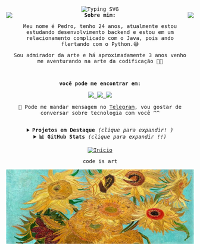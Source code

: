 <samp>
  <div id="top" align ="center" >
   <img src="https://readme-typing-svg.demolab.com?font=Fira+Code&duration=4000&pause=998&color=0094F5&center=true&vCenter=true&width=435&lines=Hello+%F0%9F%98%80;is+it+me+you're+looking+for%3F+%F0%9F%8E%B5" alt="Typing SVG" />
  </div>
  <img height="200px"align="left" src="https://media.giphy.com/media/uPzhU1NKrzA5Whq1Gz/giphy.gif"/>
<img height="200px"align="right" src="https://media.giphy.com/media/JQODyLnXukFK7xvbB2/giphy.gif"/>
<div align="center">
<b align="">Sobre mim:</b>
<p align="">Meu nome é Pedro, tenho 24 anos, atualmente estou estudando desenvolvimento backend e estou em um relacionamento complicado com o Java, pois ando flertando com o Python.😅</p>
<p>Sou admirador da arte e há aproximadamente 3 anos venho me aventurando na arte da codificação 👨‍💻</p>

  <br>
  <div align="center">
  <p><b>você pode me encontrar em:</b></p>
  <a href="https://www.linkedin.com/in/pdr-neves/">
  <img src="https://img.shields.io/badge/linkedin-%230077B5.svg?style=for-the-badge&logo=linkedin&logoColor=white">
  </a>
  <a href="https://www.youtube.com/@pdr-tuche">
  <img src="https://img.shields.io/badge/YouTube-%23FF0000.svg?style=for-the-badge&logo=YouTube&logoColor=white">
  </a>

  <a href="https://www.instagram.com/pdr0nvs/">
  <img src="https://img.shields.io/badge/Instagram-%23E4405F.svg?style=for-the-badge&logo=Instagram&logoColor=white">
  </a>

  <p>📲 Pode me mandar mensagem no <a href ="https://t.me/pdrTuche">Telegram</a>, vou gostar de conversar sobre tecnologia com você ^^</p>
  </div>
  </samp>
<br>
  <details>
  <summary> <b> Projetos em Destaque </b> <i>(clique para expandir! )</i> </summary>
  <br>
<div align="center">
  
  
  <a href="https://github.com/pdr-tuche/xboxClone">
    <img align="center" src="https://github-readme-stats.vercel.app/api/pin/?username=pdr-tuche&theme=tokyonight&border_color=A6A6A6CF&repo=xboxClone" />
  </a>
  <a href="https://github.com/pdr-tuche/ReactPokedex">
    <img align="center" src="https://github-readme-stats.vercel.app/api/pin/?username=pdr-tuche&show_icons=true&theme=tokyonight&border_color=A6A6A6CF&repo=ReactPokedex" />
  </a>
  <a href="https://github.com/pdr-tuche/swagger-rest-api">
    <img align="center" src="https://github-readme-stats.vercel.app/api/pin/?username=pdr-tuche&show_icons=true&theme=tokyonight&border_color=A6A6A6CF&repo=swagger-rest-api" />
  </a>
  <a href="https://github.com/pdr-tuche/CRUDJavaSwing">
    <img align="center" src="https://github-readme-stats.vercel.app/api/pin/?username=pdr-tuche&show_icons=true&theme=tokyonight&border_color=A6A6A6CF&repo=CRUDJavaSwing" />
    </a>
    <a href="https://github.com/pdr-tuche/cadastro_Fliperama">
    <img align="center" src="https://github-readme-stats.vercel.app/api/pin/?username=pdr-tuche&show_icons=true&theme=tokyonight&border_color=A6A6A6CF&repo=cadastro_Fliperama" />
  </a>
  <a href="https://github.com/pdr-tuche/portifolio">
    <img align="center" src="https://github-readme-stats.vercel.app/api/pin/?username=pdr-tuche&show_icons=true&theme=tokyonight&border_color=A6A6A6CF&repo=portifolio" />
  </a>
    <br>
  </div>
</details>
  
 
 <details>
  <summary> <b>📊 GitHub Stats </b><i >(clique para expandir !!)</i> </summary>
  <br>
<div align="center">
  <a href = "https://github.com/pdr0nvs">
        <!--<img height="180em" src="https://github-readme-stats.vercel.app/api?username=pdr-tuche&show_icons=true&line_height=20&theme=transparent&hide_rank=true&include_all_commits=true&count_private=true&locale=pt-br&border_color=A6A6A6CF&title_color=0094F5&text_color=0094F5C5">
        <img height="180em" src="https://github-readme-stats.vercel.app/api/top-langs/?username=pdr-tuche&langs_count=6&layout=compact&line_height=30&locale=pt-br&theme=transparent&border_color=A6A6A6CF&title_color=0094F5&text_color=0094F5C5">
    <img height="180em" src="https://streak-stats.demolab.com?user=pdr-tuche&theme=github-dark&locale=pt_BR&fire=FF8B33&ring=0094F5C5&currStreakNum=FF8B33&currStreakLabel=FF8B33&sideLabels=0094F5C5&sideNums=0094F5C5&dates=0094F5C5&background=FFFFFF00&border=A6A6A6CF&stroke=0094F5C5"> -->
    <img height="180em" src="https://github-readme-stats.vercel.app/api?username=pdr-tuche&show_icons=true&line_height=20&theme=tokyonight&hide_rank=true&include_all_commits=true&count_private=true&locale=pt-br&border_color=A6A6A6CF&title_color=0094F5&text_color=0094F5C5">
        <img height="180em" src="https://github-readme-stats.vercel.app/api/top-langs/?username=pdr-tuche&langs_count=6&layout=compact&line_height=30&locale=pt-br&theme=tokyonight&border_color=A6A6A6CF&title_color=0094F5&text_color=0094F5C5">
    <img height="180em" src="https://streak-stats.demolab.com?user=pdr-tuche&theme=tokyonight&locale=pt_BR&fire=FF8B33&border=A6A6A6CF&stroke=0094F5C5">
    </a>
        <h3>🏆 GitHub Profile Trophies 🏆</h3>
        <img height = "230em" src="https://github-profile-trophy.vercel.app/?username=pdr-tuche&theme=tokyonight&no-bg=false&no-frame=true&row=2&column=3&title=MultiLanguage,Commits,Followers,PullRequest,Repositories,Issues">
    </a>
 </div>
 <br>
 <br>
  <samp>
  <div align="center">
    <p><b>Profile Views: 👀</b></p>
  <img height ="20px" src="https://profile-counter.glitch.me/{pdr-tuche}/count.svg"> 
 <!--<img src="https://komarev.com/ghpvc/?username=pdr-tuche&style=flat-square&color=1a1b27&label=profile+views"> -->
  </div> 
</samp>
</details>
<p align="center"><a href="#top"><img src="https://img.shields.io/static/v1?label&message=inicio&color=eab63f&style=flat&logo" alt="Início" /></a></p>
<!-- <img src=".github/images/footer.svg"width="100%"> -->
<p>code is art</p>
<img src=".github/images/vangoghflowers.jpg" width="100%" height="200px" />
